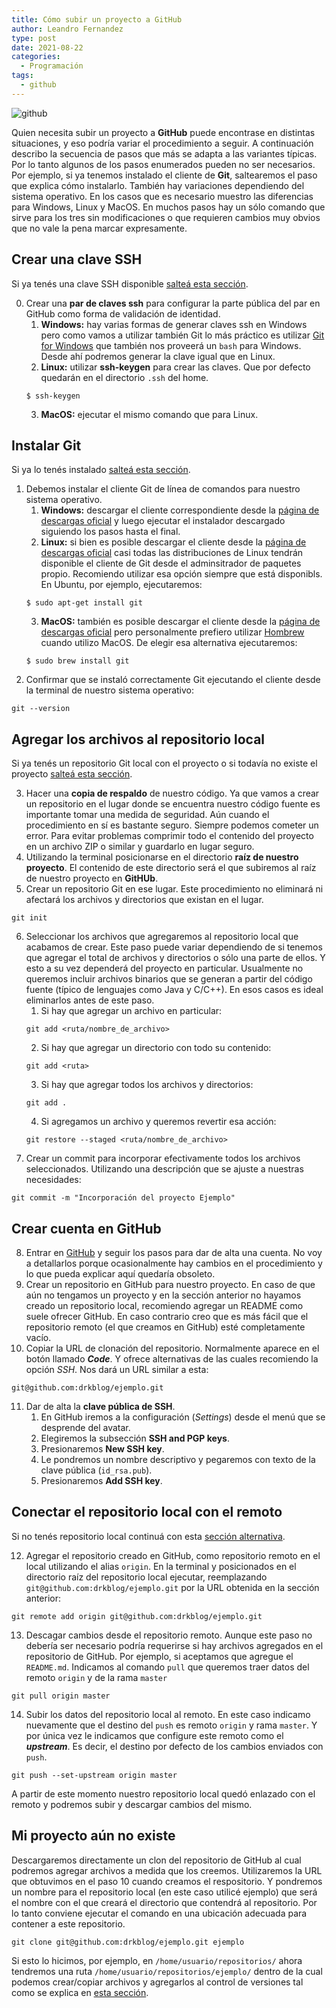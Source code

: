 ```yaml
---
title: Cómo subir un proyecto a GitHub
author: Leandro Fernandez
type: post
date: 2021-08-22
categories:
  - Programación
tags:
  - github
---
```


![github](/2021/08/github.svg.png)

Quien necesita subir un proyecto a **GitHub** puede encontrase en distintas situaciones, y eso podría variar el procedimiento a seguir.
A continuación describo la secuencia de pasos que más se adapta a las variantes típicas.
Por lo tanto algunos de los pasos enumerados pueden no ser necesarios. Por ejemplo, si ya tenemos instalado el cliente de **Git**, saltearemos el paso que explica cómo instalarlo. También hay variaciones dependiendo del sistema operativo. En los casos que es necesario muestro las diferencias para Windows, Linux y MacOS. En muchos pasos hay un sólo comando que sirve para los tres sin modificaciones o que requieren cambios muy obvios que no vale la pena marcar expresamente.

## Crear una clave SSH

Si ya tenés una clave SSH disponible [salteá esta sección](#instalar-git).

0. Crear una **par de claves ssh** para configurar la parte pública del par en GitHub como forma de validación de identidad.
    1. **Windows:** hay varias formas de generar claves ssh en Windows pero como vamos a utilizar también Git lo más práctico es utilizar [Git for Windows](https://gitforwindows.org/) que también nos proveerá un `bash` para Windows. Desde ahí podremos generar la clave igual que en Linux.
    2. **Linux:** utilizar **ssh-keygen** para crear las claves. Que por defecto quedarán en el directorio `.ssh` del home. 
    ```
    $ ssh-keygen
    ```
    3. **MacOS:** ejecutar el mismo comando que para Linux.

## Instalar Git

Si ya lo tenés instalado [salteá esta sección](#agregar-los-archivos-al-repositorio-local).

1. Debemos instalar el cliente Git de línea de comandos para nuestro sistema operativo.
    1. **Windows:** descargar el cliente correspondiente desde la [página de descargas oficial](https://git-scm.com/downloads) y luego ejecutar el instalador descargado siguiendo los pasos hasta el final.
    2. **Linux:** si bien es posible descargar el cliente desde la [página de descargas oficial](https://git-scm.com/downloads) casi todas las distribuciones de Linux tendrán disponible el cliente de Git desde el adminsitrador de paquetes propio. Recomiendo utilizar esa opción siempre que está disponibls. En Ubuntu, por ejemplo, ejecutaremos:
    ```
    $ sudo apt-get install git
    ```
    3. **MacOS:** también es posible descargar el cliente desde la [página de descargas oficial](https://git-scm.com/downloads) pero personalmente prefiero utilizar [Hombrew](https://brew.sh/) cuando utilizo MacOS. De elegir esa alternativa ejecutaremos:
    ```
    $ sudo brew install git
    ```
2. Confirmar que se instaló correctamente Git ejecutando el cliente desde la terminal de nuestro sistema operativo:
```
git --version
```

## Agregar los archivos al repositorio local

Si ya tenés un repositorio Git local con el proyecto o si todavía no existe el proyecto [salteá esta sección](#crear-cuenta-en-github).

3. Hacer una **copia de respaldo** de nuestro código. Ya que vamos a crear un repositorio en el lugar donde se encuentra nuestro código fuente es importante tomar una medida de seguridad. Aún cuando el procedimiento en sí es bastante seguro. Siempre podemos cometer un error. Para evitar problemas comprimir todo el contenido del proyecto en un archivo ZIP o similar y guardarlo en lugar seguro.
4. Utilizando la terminal posicionarse en el directorio **raíz de nuestro proyecto**. El contenido de este directorio será el que subiremos al raíz de nuestro proyecto en **GitHUb**.
5. Crear un repositorio Git en ese lugar. Este procedimiento no eliminará ni afectará los archivos y directorios que existan en el lugar.
```
git init
```
6. Seleccionar los archivos que agregaremos al repositorio local que acabamos de crear. Este paso puede variar dependiendo de si tenemos que agregar el total de archivos y directorios o sólo una parte de ellos. Y esto a su vez dependerá del proyecto en particular. Usualmente no queremos incluir archivos binarios que se generan a partir del código fuente (típico de lenguajes como Java y C/C++). En esos casos es ideal eliminarlos antes de este paso.
    1. Si hay que agregar un archivo en particular:
    ```
    git add <ruta/nombre_de_archivo>
    ```
    2. Si hay que agregar un directorio con todo su contenido:
    ```
    git add <ruta>
    ```
    3. Si hay que agregar todos los archivos y directorios:
    ```
    git add .
    ```
    4. Si agregamos un archivo y queremos revertir esa acción:
    ```
    git restore --staged <ruta/nombre_de_archivo>
    ```
7. Crear un commit para incorporar efectivamente todos los archivos seleccionados. Utilizando una descripción que se ajuste a nuestras necesidades:
```
git commit -m "Incorporación del proyecto Ejemplo"
```

## Crear cuenta en GitHub

8. Entrar en [GitHub](https://github.com/) y seguir los pasos para dar de alta una cuenta. No voy a detallarlos porque ocasionalmente hay cambios en el procedimiento y lo que pueda explicar aquí quedaría obsoleto.
9. Crear un repositorio en GitHub para nuestro proyecto. En caso de que aún no tengamos un proyecto y en la sección anterior no hayamos creado un repositorio local, recomiendo agregar un README como suele ofrecer GitHub. En caso contrario creo que es más fácil que el repositorio remoto (el que creamos en GitHub) esté completamente vacío.
10. Copiar la URL de clonación del repositorio. Normalmente aparece en el botón llamado ***Code***. Y ofrece alternativas de las cuales recomiendo la opción _SSH_. Nos dará un URL similar a esta:
```
git@github.com:drkblog/ejemplo.git
```
11. Dar de alta la **clave pública de SSH**. 
    1. En GitHub iremos a la configuración (_Settings_) desde el menú que se desprende del avatar.
    2. Elegiremos la subsección **SSH and PGP keys**.
    3. Presionaremos **New SSH key**.
    4. Le pondremos un nombre descriptivo y pegaremos con texto de la clave pública (`id_rsa.pub`).
    5. Presionaremos **Add SSH key**.

## Conectar el repositorio local con el remoto

Si no tenés repositorio local continuá con esta [sección alternativa](#mi-proyecto-aún-no-existe).

12. Agregar el repositorio creado en GitHub, como repositorio remoto en el local utilizando el alias `origin`. En la terminal y posicionados en el directorio raíz del repositorio local ejecutar, reemplazando `git@github.com:drkblog/ejemplo.git` por la URL obtenida en la sección anterior:
```
git remote add origin git@github.com:drkblog/ejemplo.git
```
13. Descagar cambios desde el repositorio remoto. Aunque este paso no debería ser necesario podría requerirse si hay archivos agregados en el repositorio de GitHub. Por ejemplo, si aceptamos que agregue el `README.md`. Indicamos al comando `pull` que queremos traer datos del remoto `origin` y de la rama `master`
```
git pull origin master
```
14. Subir los datos del repositorio local al remoto. En este caso indicamo nuevamente que el destino del `push` es remoto `origin` y rama `master`. Y por única vez le indicamos que configure este remoto como el ***upstream***. Es decir, el destino por defecto de los cambios enviados con `push`.
```
git push --set-upstream origin master
```

A partir de este momento nuestro repositorio local quedó enlazado con el remoto y podremos subir y descargar cambios del mismo.

## Mi proyecto aún no existe

Descargaremos directamente un clon del repositorio de GitHub al cual podremos agregar archivos a medida que los creemos. Utilizaremos la URL que obtuvimos en el paso 10 cuando creamos el respositorio. Y pondremos un nombre para el repositorio local (en este caso utilicé ejemplo) que será el nombre con el que creará el directorio que contendrá al repositorio. Por lo tanto conviene ejecutar el comando en una ubicación adecuada para contener a este repositorio.

```
git clone git@github.com:drkblog/ejemplo.git ejemplo
```

Si esto lo hicimos, por ejemplo, en `/home/usuario/repositorios/` ahora tendremos una ruta `/home/usuario/repositorios/ejemplo/` dentro de la cual podemos crear/copiar archivos y agregarlos al control de versiones tal como se explica en [esta sección](#agregar-los-archivos-al-repositorio-local).
